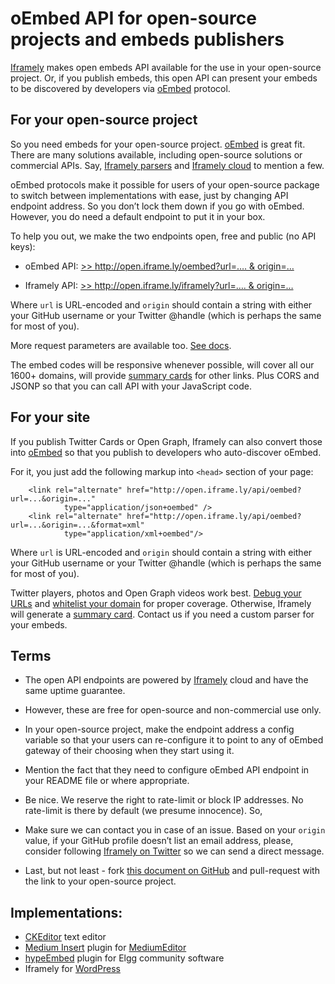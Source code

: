 # oEmbed API for open-source projects and embeds publishers

[Iframely](https://iframely.com) makes open embeds API available for the use in your open-source project. Or, if you publish embeds, this open API can present your embeds to be discovered by developers via [oEmbed](http://oembed.com) protocol. 

## For your open-source project

So you need embeds for your open-source project. [oEmbed](http://oembed.com) is great fit. There are many solutions available, including open-source solutions or commercial APIs. Say, [Iframely parsers](https://github.com/itteco/iframely) and [Iframely cloud](https://iframely.com) to mention a few. 

oEmbed protocols make it possible for users of your open-source package to switch between implementations with ease, just by changing API endpoint address. So you don’t lock them down if you go with oEmbed. However, you do need a default endpoint to put it in your box. 

To help you out, we make the two endpoints open, free and public (no API keys):

* oEmbed API: 
[>> http://open.iframe.ly/oembed?url=…. & origin=…](http://open.iframe.ly/api/oembed?url=http://vimeo.com/62092214&origin=)

* Iframely API:
[>> http://open.iframe.ly/iframely?url=…. & origin=…](http://open.iframe.ly/api/iframely?url=http://vimeo.com/62092214&origin=)

Where `url` is URL-encoded and `origin` should contain a string with either your GitHub username or your Twitter @handle (which is perhaps the same for most of you).  

More request parameters are available too. [See docs](https://iframely.com/docs).

The embed codes will be responsive whenever possible, will cover all our 1600+ domains, will provide [summary cards](https://iframely.com/docs/widgets) for  other links. Plus CORS and JSONP so that you can call API with your JavaScript code. 

## For your site

If you publish Twitter Cards or Open Graph, Iframely can also convert those into [oEmbed](http://oembed.com) so that you publish to developers who auto-discover  oEmbed.

For it, you just add the following markup into `<head>` section of your page:

		<link rel="alternate" href="http://open.iframe.ly/api/oembed?url=...&origin=..." 
				type="application/json+oembed" />
		<link rel="alternate" href="http://open.iframe.ly/api/oembed?url=...&origin=...&format=xml"
				type="application/xml+oembed"/>

Where `url` is URL-encoded and `origin` should contain a string with either your GitHub username or your Twitter @handle (which is perhaps the same for most of you).

Twitter players, photos and Open Graph videos work best. [Debug your URLs](http://iframely.com/domain) and [whitelist your domain](https://iframely.com/qa/request) for proper coverage. Otherwise, Iframely will generate a [summary card](https://iframely.com/docs/widgets). Contact us if you need a custom parser for your embeds.


## Terms

* The open API endpoints are powered by [Iframely](https://iframely.com) cloud and have the same uptime guarantee. 
* However, these are free for open-source and non-commercial use only.
* In your open-source project, make the endpoint address a config variable so that your users can re-configure it to point to any of oEmbed gateway of their choosing when they start using it.
* Mention the fact that they need to configure oEmbed API endpoint in your README file or where appropriate. 
* Be nice. We reserve the right to rate-limit or block IP addresses. No rate-limit is there by default (we presume innocence). So, 
* Make sure we can contact you in case of an issue. Based on your `origin` value, if your GitHub profile doesn’t list an email address, please, consider following [Iframely on Twitter](https://twitter.com/iframely) so we can send a direct message. 

* Last, but not least - fork [this document on GitHub](https://github.com/itteco/oembed-api) and pull-request with the link to your open-source project.

## Implementations:

* [CKEditor](https://github.com/ckeditor/ckeditor-dev) text editor 
* [Medium Insert](https://github.com/orthes/medium-editor-insert-plugin) plugin for [MediumEditor](https://github.com/daviferreira/medium-editor)
* [hypeEmbed](https://github.com/hypeJunction/hypeEmbed) plugin for Elgg community software
* Iframely for [WordPress](https://wordpress.org/plugins/iframely)